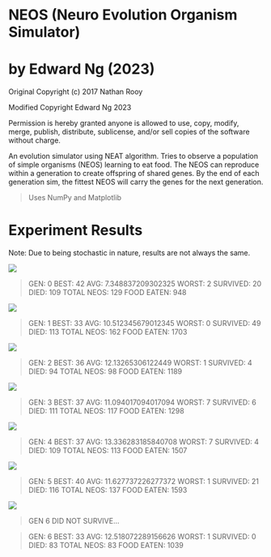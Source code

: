# NEOS (Neuro Evolution Organism Simulator)
# by Edward Ng (2023)

Original Copyright (c) 2017 Nathan Rooy

Modified Copyright Edward Ng 2023

Permission is hereby granted anyone is allowed to use, copy, modify, merge, publish, distribute, sublicense, and/or sell copies of the software without charge.

An evolution simulator using NEAT algorithm. Tries to observe a population
of simple organisms (NEOS) learning to eat food. The NEOS can reproduce
within a generation to create offspring of shared genes. By the end of 
each generation sim, the fittest NEOS will carry the genes 
for the next generation.

> Uses NumPy and Matplotlib

# Experiment Results

Note: Due to being stochastic in nature, results are not always the same.

![](preview/gen_0.gif)

> GEN: 0 BEST: 42 AVG: 7.348837209302325 WORST: 2 SURVIVED: 20 DIED: 109 TOTAL NEOS: 129 FOOD EATEN: 948

![](preview/gen_1.gif)

> GEN: 1 BEST: 33 AVG: 10.512345679012345 WORST: 0 SURVIVED: 49 DIED: 113 TOTAL NEOS: 162 FOOD EATEN: 1703

![](preview/gen_2.gif)

> GEN: 2 BEST: 36 AVG: 12.13265306122449 WORST: 1 SURVIVED: 4 DIED: 94 TOTAL NEOS: 98 FOOD EATEN: 1189

![](preview/gen_3.gif)

> GEN: 3 BEST: 37 AVG: 11.094017094017094 WORST: 7 SURVIVED: 6 DIED: 111 TOTAL NEOS: 117 FOOD EATEN: 1298

![](preview/gen_4.gif)

> GEN: 4 BEST: 37 AVG: 13.336283185840708 WORST: 7 SURVIVED: 4 DIED: 109 TOTAL NEOS: 113 FOOD EATEN: 1507

![](preview/gen_5.gif)

> GEN: 5 BEST: 40 AVG: 11.627737226277372 WORST: 1 SURVIVED: 21 DIED: 116 TOTAL NEOS: 137 FOOD EATEN: 1593

![](preview/gen_6.gif)

> GEN 6 DID NOT SURVIVE...

> GEN: 6 BEST: 33 AVG: 12.518072289156626 WORST: 1 SURVIVED: 0 DIED: 83 TOTAL NEOS: 83 FOOD EATEN: 1039

